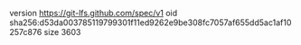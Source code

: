 version https://git-lfs.github.com/spec/v1
oid sha256:d53da003785119799301f11ed9262e9be308fc7057af655dd5ac1af10257c876
size 3603
